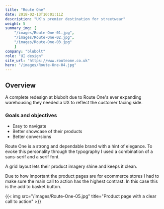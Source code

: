 ```yaml
---
title: "Route One"
date: 2018-02-13T10:01:11Z
description: "UK's premier destination for streetwear"
weight: 5
summary_img: [
    "/images/Route-One-01.jpg",
    "/images/Route-One-02.jpg",
    "/images/Route-One-03.jpg"
    ]
company: "blubolt"
role: "UI design"
site_url: "https://www.routeone.co.uk"
hero: "/images/Route-One-04.jpg"
---
```


## Overview

A complete redesign at blubolt due to Route One's ever expanding warehousing they needed a UX to reflect the customer facing side.

### Goals and objectives

* Easy to navigate
* Better showcase of their products
* Better conversions

Route One is a strong and dependable brand with a hint of elegance. To evoke this personality through the typography I used a combination of a sans-serif and a serif font.

A grid layout lets their product imagery shine and keeps it clean.

Due to how important the product pages are for ecommerce stores I had to make sure the main call to action has the highest contrast. In this case this is the add to basket button.

{{< img src="/images/Route-One-05.jpg" title="Product page with a clear call to action" >}}